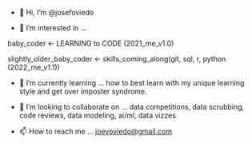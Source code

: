 - 👋 Hi, I’m @josefoviedo

- 👀 I’m interested in ... 

baby_coder <- LEARNING to CODE (2021_me_v1.0)

slightly_older_baby_coder <- skills_coming_along(git, sql, r, python (2022_me_v1.1))


- 🌱 I’m currently learning ... how to best learn with my unique learning style and get over imposter syndrome. 

- 💞️ I’m looking to collaborate on ... data competitions, data scrubbing, code reviews, data modeling, ai/ml, data vizzes

- 📫 How to reach me ... joeyoviedo@gmail.com
